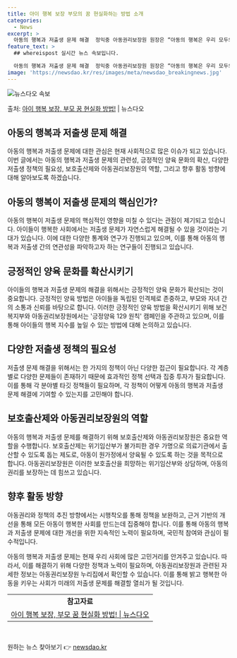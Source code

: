 ```yaml
---
title: 아이 행복 보장 부모의 꿈 현실화하는 방법 소개
categories:
  - News
excerpt: >
  아동의 행복과 저출생 문제 해결  정익중 아동권리보장원 원장은 “아동의 행복은 우리 모두의 행복과 연결된다”…
feature_text: >
  ## whereispost 실시간 뉴스 속보입니다.

  아동의 행복과 저출생 문제 해결  정익중 아동권리보장원 원장은 “아동의 행복은 우리 모두의 행복과 연결된다”…
image: 'https://newsdao.kr/res/images/meta/newsdao_breakingnews.jpg'
---
```


![뉴스다오 속보](https://newsdao.kr/res/images/meta/newsdao_breakingnews.jpg)

<p>출처: <a href="https://newsdao.kr/4552" rel="dofollow">아이 행복 보장, 부모 꿈 현실화 방법!</a> | 뉴스다오</p>

<h2 data-ke-size="size26">아동의 행복과 저출생 문제 해결</h2>
<p data-ke-size="size16">아동의 행복과 저출생 문제에 대한 관심은 현재 사회적으로 많은 이슈가 되고 있습니다. 이번 글에서는 아동의 행복과 저출생 문제의 관련성, 긍정적인 양육 문화의 확산, 다양한 저출생 정책의 필요성, 보호출산제와 아동권리보장원의 역할, 그리고 향후 활동 방향에 대해 알아보도록 하겠습니다.</p>

<h2 data-ke-size="size24">아동의 행복이 저출생 문제의 핵심인가?</h2>
<p data-ke-size="size16">아동의 행복이 저출생 문제의 핵심적인 영향을 미칠 수 있다는 관점이 제기되고 있습니다. 아이들이 행복한 사회에서는 저출생 문제가 자연스럽게 해결될 수 있을 것이라는 기대가 있습니다. 이에 대한 다양한 통계와 연구가 진행되고 있으며, 이를 통해 아동의 행복과 저출생 간의 연관성을 파악하고자 하는 연구들이 진행되고 있습니다.</p>

<h2 data-ke-size="size24">긍정적인 양육 문화를 확산시키기</h2>
<p data-ke-size="size16">아이들의 행복과 저출생 문제의 해결을 위해서는 긍정적인 양육 문화가 확산되는 것이 중요합니다. 긍정적인 양육 방법은 아이들을 독립된 인격체로 존중하고, 부모와 자녀 간의 소통과 신뢰를 바탕으로 합니다. 이러한 긍정적인 양육 방법을 확산시키기 위해 보건복지부와 아동권리보장원에서는 '긍정양육 129 원칙' 캠페인을 주관하고 있으며, 이를 통해 아이들의 행복 지수를 높일 수 있는 방법에 대해 논의하고 있습니다.</p>

<h2 data-ke-size="size24">다양한 저출생 정책의 필요성</h2>
<p data-ke-size="size16">저출생 문제 해결을 위해서는 한 가지의 정책이 아닌 다양한 접근이 필요합니다. 각 계층별로 다양한 문제들이 존재하기 때문에 효과적인 정책 선택과 집중 투자가 필요합니다. 이를 통해 각 분야별 타깃 정책들이 필요하며, 각 정책이 어떻게 아동의 행복과 저출생 문제 해결에 기여할 수 있는지를 고민해야 합니다.</p>

<h2 data-ke-size="size24">보호출산제와 아동권리보장원의 역할</h2>
<p data-ke-size="size16">아동의 행복과 저출생 문제를 해결하기 위해 보호출산제와 아동권리보장원은 중요한 역할을 수행합니다. 보호출산제는 위기임산부가 불가피한 경우 가명으로 의료기관에서 출산할 수 있도록 돕는 제도로, 아동이 원가정에서 양육될 수 있도록 하는 것을 목적으로 합니다. 아동권리보장원은 이러한 보호출산을 희망하는 위기임산부와 상담하며, 아동의 권리를 보장하는 데 힘쓰고 있습니다.</p>

<h2 data-ke-size="size24">향후 활동 방향</h2>
<p data-ke-size="size16">아동권리와 정책의 추진 방향에서는 시행착오를 통해 정책을 보완하고, 근거 기반의 개선을 통해 모든 아동이 행복한 사회를 만드는데 집중해야 합니다. 이를 통해 아동의 행복과 저출생 문제에 대한 개선을 위한 지속적인 노력이 필요하며, 국민적 참여와 관심이 필수적입니다.</p>

<p data-ke-size="size16">아동의 행복과 저출생 문제는 현재 우리 사회에 많은 고민거리를 안겨주고 있습니다. 따라서, 이를 해결하기 위해 다양한 정책과 노력이 필요하며, 아동권리보장원과 관련된 자세한 정보는 아동권리보장원 누리집에서 확인할 수 있습니다. 이를 통해 밝고 행복한 아동을 키우는 사회가 미래의 저출생 문제를 해결할 열쇠가 될 것입니다.</p>

<table>
	<tbody>
		<tr>
			<td style="text-align: center; height: 17px;"><b>참고자료</b></td>
		</tr>
		<tr>
			<td style="text-align: center; height: 17px;"><a href="https://newsdao.kr/4552">아이 행복 보장, 부모 꿈 현실화 방법! | 뉴스다오</a></td>
		</tr>
	</tbody>
</table>
<p data-ke-size="size16">&nbsp;</p> 

원하는 뉴스 찾아보기 👉 <a href="https://newsdao.kr" rel="dofollow">newsdao.kr</a>


